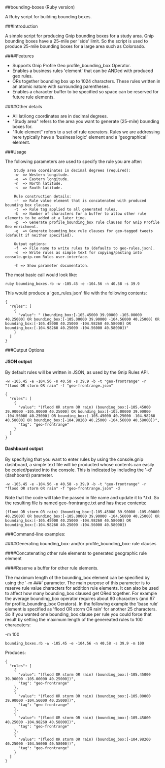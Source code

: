 ##bounding-boxes (Ruby version)

A Ruby script for building bounding boxes.

###Introduction

A simple script for producing Gnip bounding boxes for a study area.  Gnip bounding boxes have a 
25-mile per 'side' limit.  So the script is used to produce 25-mile bounding boxes for a large area such
as Coloroado.

####Features
+ Supports Gnip Profile Geo profile_bounding_box Operator.
+ Enables a business rules 'element' that can be ANDed with produced geo rules.
+ ORs together bounding box up to 1024 characters. These rules written in an atomic nature with surrounding parentheses.
+ Enables a character buffer to be specified so space can be reserved for future rule elements.


####Other details
+ All lat/long coordinates are in decimal degrees.
+ "Study area" refers to the area you want to generate (25-mile) bounding boxes for.
+ "Rule element" refers to a set of rule operators.  Rules we are addressing here typically have a 'business logic' element and a 'geographical' element.  


###Usage

The following parameters are used to specify the rule you are after:
```
    Study area coordinates in decimal degrees (required):
    -w  => Western longitude.
    -e  => Eastern longitude. 
    -n  => North latitude.
    -s  => South latitude.
    
    Rule construction details:
    -r  => Rule value element that is concatenated with produced bounding box clauses.
    -t  => Rule tag applied to all generated rules.    
    -b  => Number of characters for a buffer to allow other rule elements to be added at a later time. 
    -p  => Generate profile_bounding_box rule clauses for Gnip Profile Geo enrichment. 
    -g  => Generate bounding_box rule clauses for geo-tagged tweets (default if neither specified).
    
    Output options:
    -f  => File name to write rules to (defaults to geo-rules.json).
    -d  => Write rules as simple text for copying/pasting into console.gnip.com Rules user-interface.
    
    -h => Show parameter documentaton.
```


The most basic call would look like:
```
ruby bounding_boxes.rb -w -105.45 -e -104.56 -n 40.58 -s 39.9 
```

This would produce a 'geo_rules.json' file with the following contents:

```
{
  "rules": [
    {
      "value": " (bounding_box:[-105.45000 39.90000 -105.00000 40.25000] OR bounding_box:[-105.00000 39.90000 -104.56000 40.25000] OR bounding_box:[-105.45000 40.25000 -104.98260 40.58000] OR bounding_box:[-104.98260 40.25000 -104.56000 40.58000])"
    }
  ]
}
```


###Output Options

#### JSON output

By default rules will be written in JSON, as used by the Gnip Rules API. 

```
-w -105.45 -e -104.56 -n 40.58 -s 39.9 -b -t "geo-frontrange" -r "flood OR storm OR rain" -f "geo-frontrange.json" 
```



```
{
  "rules": [
    {
      "value": "(flood OR storm OR rain) (bounding_box:[-105.45000 39.90000 -105.00000 40.25000] OR bounding_box:[-105.00000 39.90000 -104.56000 40.25000] OR bounding_box:[-105.45000 40.25000 -104.98260 40.58000] OR bounding_box:[-104.98260 40.25000 -104.56000 40.58000])",
      "tag": "geo-frontrange"
    }
  ]
}
```

#### Dashboard output

By specifying that you want to enter rules by using the console.gnip dashboard, a simple text file will be producted whose contents can easily be copied/pasted into the console. This is indicated by including the '-d' (dashboard) parameter. 

```
-w -105.45 -e -104.56 -n 40.58 -s 39.9 -b -t "geo-frontrange" -r "flood OR storm OR rain" -f "geo-frontrange.json" -d
```

Note that the code will take the passed in file name and update it to *.txt.  So the resulting file is named geo-frontrange.txt and has these contents: 

```
(flood OR storm OR rain) (bounding_box:[-105.45000 39.90000 -105.00000 40.25000] OR bounding_box:[-105.00000 39.90000 -104.56000 40.25000] OR bounding_box:[-105.45000 40.25000 -104.98260 40.58000] OR bounding_box:[-104.98260 40.25000 -104.56000 40.58000])

```



###Command-line examples:

####Generating bounding_box: and/or profile_bounding_box: rule clauses


####Concatenating other rule elements to generated geographic rule element 



####Reserve a buffer for other rule elements.

The maximum length of the bounding_box element can be specified by using the '-m ###' parameter. The main purpose of this parameter is to reserve rule value characters for addition rule elements.  It can also be used to affect how many bounding_box claused get ORed together.  For example the average bounding_box operator requires about 60 characters (and 67 for profile_bounding_box Oerators). In the following example the 'base rule' element is specified as 'flood OR storm OR rain' for another 25 characters. So if you wanted one bounding_box clause per rule you could force that result by setting the maximum length of the genereated rules to 100 characaters:

-m 100

```
bounding_boxes.rb -w -105.45 -e -104.56 -n 40.58 -s 39.9 -m 100
```

Produces:

```
{
  "rules": [
    {
      "value": "(flood OR storm OR rain) (bounding_box:[-105.45000 39.90000 -105.00000 40.25000])",
      "tag": "geo-frontrange"
    },
    {
      "value": "(flood OR storm OR rain) (bounding_box:[-105.00000 39.90000 -104.56000 40.25000])",
      "tag": "geo-frontrange"
    },
    {
      "value": "(flood OR storm OR rain) (bounding_box:[-105.45000 40.25000 -104.98260 40.58000])",
      "tag": "geo-frontrange"
    },
    {
      "value": "(flood OR storm OR rain) (bounding_box:[-104.98260 40.25000 -104.56000 40.58000])",
      "tag": "geo-frontrange"
    }
  ]
}
```



